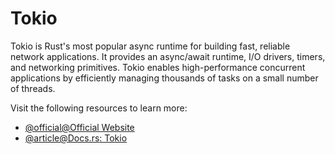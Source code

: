 # Tokio

Tokio is Rust's most popular async runtime for building fast, reliable network applications. It provides an async/await runtime, I/O drivers, timers, and networking primitives. Tokio enables high-performance concurrent applications by efficiently managing thousands of tasks on a small number of threads.

Visit the following resources to learn more:

- [@official@Official Website](https://tokio.rs/)
- [@article@Docs.rs: Tokio](https://docs.rs/tokio/latest/tokio/)

